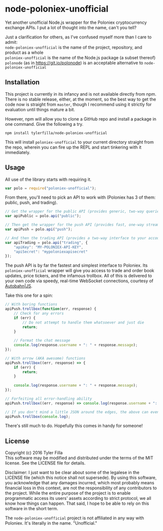 node-poloniex-unofficial
========================

Yet another unofficial Node.js wrapper for the Poloniex cryptocurrency exchange APIs. I put a lot of thought into the name, can't you tell?

Just a clarification for others, as I've confused myself more than I care to admit:  
`node-poloniex-unofficial` is the name of the project, repository, and product as a whole  
`poloniex-unofficial` is the name of the Node.js package (a subset thereof)   
`polonode` (as in https://git.io/polonode) is an acceptable alternative to `node-poloniex-unofficial`

Installation
------------

This project is currently in its infancy and is not available directly from npm. There is no stable release, either, at the moment, so the best way to get the code now is straight from `master`, though I recommend using it strictly for evaluation until things mature a bit.

However, npm will allow you to clone a GitHub repo and install a package in one command. Give the following a try.
```
npm install tylerfilla/node-poloniex-unofficial
```

This will install `poloniex-unofficial` to your current directory straight from the repo, wherein you can fire up the REPL and start tinkering with it immediately.

Usage
-----

All use of the library starts with requiring it.
```javascript
var polo = require("poloniex-unofficial");
```

From there, you'll need to pick an API to work with (Poloniex has 3 of them: public, push, and trading).
```javascript
// Get the wrapper for the public API (provides generic, two-way queries of data)
var apiPublic = polo.api("public");

// Then get the wrapper for the push API (provides fast, one-way streams of data)
var apiPush = polo.api("push");

// And then the trading API (provides a two-way interface to your account; you'll need your API key and secret for this)
var apiTrading = polo.api("trading", {
    "apiKey": "MY-POLONIEX-API-KEY",
    "apiSecret": "mypoloniexapisecret"
});
```

The push API is by far the fastest and simplest interface to Poloniex. Its `poloniex-unofficial` wrapper will give you access to trade and order book updates, price tickers, and the infamous trollbox. All of this is delivered to your own code via speedy, real-time WebSocket connections, courtesy of [Autobahn|JS](http://autobahn.ws/js/).

Take this one for a spin:
```javascript
// With boring functions
apiPush.trollbox(function(err, response) {
    // Check for any errors
    if (err) {
        // Do not attempt to handle them whatsoever and just die
        return;
    }
    
    // Format the chat message
    console.log(response.username + ": " + response.message);
});

// With arrow (AKA awesome) functions
apiPush.trollbox((err, response) => {
    if (err) {
        return;
    }
    
    console.log(response.username + ": " + response.message);
});

// Forfeiting all error-handling ability
apiPush.trollbox((err, response) => console.log(response.username + ": " + response.message));

// If you don't mind a little JSON around the edges, the above can even be condensed down to this
apiPush.trollbox(console.log);
```

There's still much to do. Hopefully this comes in handy for someone!

License
-------

Copyright (c) 2016 Tyler Filla   
This software may be modified and distributed under the terms of the MIT license. See the LICENSE file for details.

Disclaimer: I just want to be clear about some of the legalese in the LICENSE file (which this notice shall not supersede). By using this software, you acknowledge that any damages incurred, which most probably means financial loss in this context, are not the responsibility of any contributors to the project. While the entire purpose of the project is to enable programmatic access its users' assets according to strict protocol, we all know how things can happen. That said, I hope to be able to rely on this software in the short term.

The `node-poloniex-unofficial` project is not affiliated in any way with Poloniex. It's literally in the name. "Unofficial."
